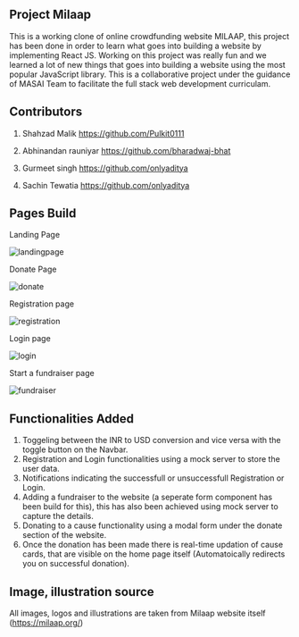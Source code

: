 ##  Project Milaap
This is a working clone of online crowdfunding website MILAAP, this project has been done in order to learn what goes into building a website by implementing React JS. Working on this project was really fun and we learned a lot of new things that goes into building a website using the most popular JavaScript library. This is a collaborative project under the guidance of MASAI Team to facilitate the full stack web development curriculam. 

##  Contributors
1. Shahzad Malik
    https://github.com/Pulkit0111

2. Abhinandan rauniyar
    https://github.com/bharadwaj-bhat

3. Gurmeet singh
    https://github.com/onlyaditya
  
4. Sachin Tewatia
    https://github.com/onlyaditya
    
##  Pages Build
Landing Page

![landingpage](https://user-images.githubusercontent.com/83001524/129575962-3a15bfe4-4f33-484a-b842-82e97fc44599.png)

Donate Page

![donate](https://user-images.githubusercontent.com/83001524/129576619-f1f3268b-72bc-4b2f-9e44-7d5ca7034dc0.png)

Registration page

![registration](https://user-images.githubusercontent.com/83001524/129576671-5ec2f8be-97ca-4b0d-8111-aa317744df4a.png)

Login page

![login](https://user-images.githubusercontent.com/83001524/129576725-07dd8d79-9927-43fb-a7f9-e8065f6f7a00.png)

Start a fundraiser page

![fundraiser](https://user-images.githubusercontent.com/83001524/129576778-1df0a579-feb0-45af-8117-d55d11e23015.png)



##  Functionalities Added
1. Toggeling between the INR to USD conversion and vice versa with the toggle button on the Navbar. 
2. Registration and Login functionalities using a mock server to store the user data.
3. Notifications indicating the successfull or unsuccessfull Registration or Login.
4. Adding a fundraiser to the website (a seperate form component has been build for this), this has also been achieved using mock server to capture the details.
5. Donating to a cause functionality using a modal form under the donate section of the website.
6. Once the donation has been made there is real-time updation of cause cards, that are visible on the home page itself (Automatoically redirects you on successful donation).

## Image, illustration source
All images, logos and illustrations are taken from Milaap website itself (https://milaap.org/)
